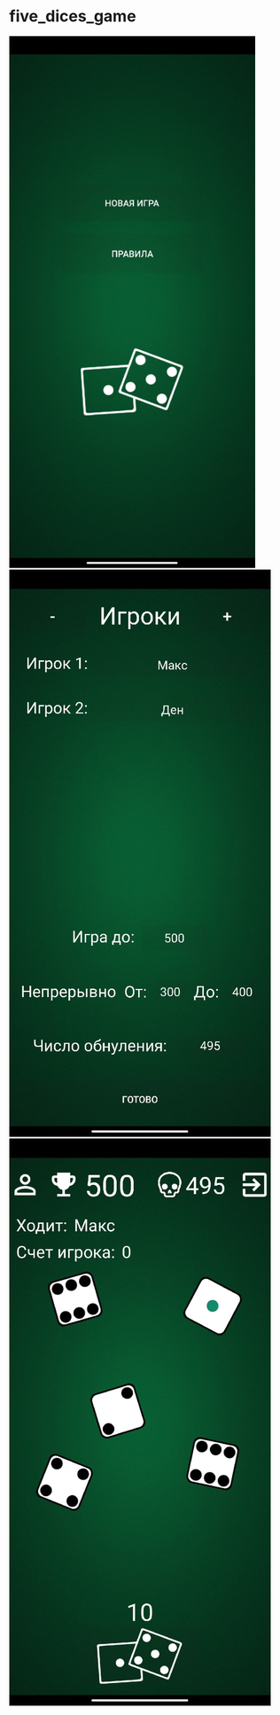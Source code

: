 ﻿# five_dices_game
<img src="https://raw.githubusercontent.com/aimlyaa/five_dices_game/main/screenshot_1.jpg" width="444" height="960"> ![Screenshot](screenshot_2.jpg) ![Screenshot](screenshot_3.jpg)
